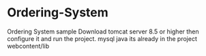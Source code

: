 # Ordering-System
Ordering System sample
Download tomcat server 8.5 or higher then configure it and run the project.
mysql java its already in the project webcontent/lib
